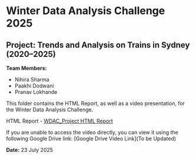 # Winter Data Analysis Challenge 2025

## Project: Trends and Analysis on Trains in Sydney (2020–2025)

**Team Members:**
- Nihira Sharma 
- Paakhi Dodwani 
- Pranav Lokhande 

This folder contains the HTML Report, as well as a video presentation, for the Winter Data Analysis Challenge.

HTML Report - [WDAC_Project HTML Report](https://pages.github.sydney.edu.au/plok0657/WDAC_Project/WDAC.html)

If you are unable to access the video directly, you can view it using the following Google Drive link:
[Google Drive Video Link](To be Updated)

**Date:** 23 July 2025



